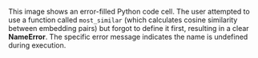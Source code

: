 This image shows an error-filled Python code cell. The user attempted to use a function called `most_similar` (which calculates cosine similarity between embedding pairs) but forgot to define it first, resulting in a clear **NameError**. The specific error message indicates the name is undefined during execution.